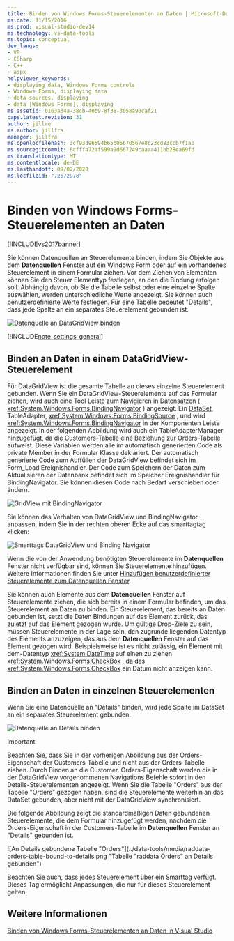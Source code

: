 ```yaml
---
title: Binden von Windows Forms-Steuerelementen an Daten | Microsoft-Dokumentation
ms.date: 11/15/2016
ms.prod: visual-studio-dev14
ms.technology: vs-data-tools
ms.topic: conceptual
dev_langs:
- VB
- CSharp
- C++
- aspx
helpviewer_keywords:
- displaying data, Windows Forms controls
- Windows Forms, displaying data
- data sources, displaying
- data [Windows Forms], displaying
ms.assetid: 0163a34a-38cb-40b9-8f38-3058a90caf21
caps.latest.revision: 31
author: jillre
ms.author: jillfra
manager: jillfra
ms.openlocfilehash: 3cf93d96594b65b06670567e8c23cd83ccb7f1ab
ms.sourcegitcommit: 6cfffa72af599a9d667249caaaa411bb28ea69fd
ms.translationtype: MT
ms.contentlocale: de-DE
ms.lasthandoff: 09/02/2020
ms.locfileid: "72672978"
---
```

# <a name="bind-windows-forms-controls-to-data"></a>Binden von Windows Forms-Steuerelementen an Daten
[!INCLUDE[vs2017banner](../includes/vs2017banner.md)]

Sie können Datenquellen an Steuerelemente binden, indem Sie Objekte aus dem **Datenquellen** Fenster auf ein Windows Form oder auf ein vorhandenes Steuerelement in einem Formular ziehen. Vor dem Ziehen von Elementen können Sie den Steuer Elementtyp festlegen, an den die Bindung erfolgen soll. Abhängig davon, ob Sie die Tabelle selbst oder eine einzelne Spalte auswählen, werden unterschiedliche Werte angezeigt.  Sie können auch benutzerdefinierte Werte festlegen. Für eine Tabelle bedeutet "Details", dass jede Spalte an ein separates Steuerelement gebunden ist.

 ![Datenquelle an DataGridView binden](../data-tools/media/raddata-bind-data-source-to-datagridview.png "raddata-Datenquelle an DataGridView binden")

 [!INCLUDE[note_settings_general](../includes/note-settings-general-md.md)]

## <a name="bind-to--data-in-a-datagridview-control"></a>Binden an Daten in einem DataGridView-Steuerelement
 Für DataGridView ist die gesamte Tabelle an dieses einzelne Steuerelement gebunden. Wenn Sie ein DataGridView-Steuerelemente auf das Formular ziehen, wird auch eine Tool Leiste zum Navigieren in Datensätzen ( <xref:System.Windows.Forms.BindingNavigator> ) angezeigt. Ein [DataSet](../data-tools/dataset-tools-in-visual-studio.md), TableAdapter, <xref:System.Windows.Forms.BindingSource> , und wird <xref:System.Windows.Forms.BindingNavigator> in der Komponenten Leiste angezeigt. In der folgenden Abbildung wird auch ein TableAdapterManager hinzugefügt, da die Customers-Tabelle eine Beziehung zur Orders-Tabelle aufweist. Diese Variablen werden alle im automatisch generierten Code als private Member in der Formular Klasse deklariert. Der automatisch generierte Code zum Auffüllen der DataGridView befindet sich im Form_Load Ereignishandler. Der Code zum Speichern der Daten zum Aktualisieren der Datenbank befindet sich im Speicher Ereignishandler für BindingNavigator. Sie können diesen Code nach Bedarf verschieben oder ändern.

 ![GridView mit BindingNavigator](../data-tools/media/raddata-gridview-with-bindingnavigator.png "raddata-GridView mit BindingNavigator")

 Sie können das Verhalten von DataGridView und BindingNavigator anpassen, indem Sie in der rechten oberen Ecke auf das smarttagtag klicken:

 ![Smarttags DataGridView und Binding Navigator](../data-tools/media/raddata-datagridview-and-binding-navigator-smart-tags.png "raddata DataGridView und Bindungs Navigator Smarttags")

 Wenn die von der Anwendung benötigten Steuerelemente im **Datenquellen** Fenster nicht verfügbar sind, können Sie Steuerelemente hinzufügen. Weitere Informationen finden Sie unter [Hinzufügen benutzerdefinierter Steuerelemente zum Datenquellen Fenster](../data-tools/add-custom-controls-to-the-data-sources-window.md).

 Sie können auch Elemente aus dem **Datenquellen** Fenster auf Steuerelemente ziehen, die sich bereits in einem Formular befinden, um das Steuerelement an Daten zu binden. Ein Steuerelement, das bereits an Daten gebunden ist, setzt die Daten Bindungen auf das Element zurück, das zuletzt auf das Element gezogen wurde. Um gültige Drop-Ziele zu sein, müssen Steuerelemente in der Lage sein, den zugrunde liegenden Datentyp des Elements anzuzeigen, das aus dem **Datenquellen** Fenster auf das Element gezogen wird. Beispielsweise ist es nicht zulässig, ein Element mit dem-Datentyp <xref:System.DateTime> auf einen zu ziehen <xref:System.Windows.Forms.CheckBox> , da das <xref:System.Windows.Forms.CheckBox> ein Datum nicht anzeigen kann.

## <a name="bind-to--data-in-individual-controls"></a>Binden an Daten in einzelnen Steuerelementen
 Wenn Sie eine Datenquelle an "Details" binden, wird jede Spalte im DataSet an ein separates Steuerelement gebunden.

 ![Datenquelle an Details binden](../data-tools/media/raddata-bind-data-source-to-details.png "Datenquelle für raddata an Details binden")

> [!IMPORTANT]
> Beachten Sie, dass Sie in der vorherigen Abbildung aus der Orders-Eigenschaft der Customers-Tabelle und nicht aus der Orders-Tabelle ziehen. Durch Binden an die Customer. Orders-Eigenschaft werden die in der DataGridView vorgenommenen Navigations Befehle sofort in den Details-Steuerelementen angezeigt. Wenn Sie die Tabelle "Orders" aus der Tabelle "Orders" gezogen haben, sind die Steuerelemente weiterhin an das DataSet gebunden, aber nicht mit der DataGridView synchronisiert.

 Die folgende Abbildung zeigt die standardmäßigen Daten gebundenen Steuerelemente, die dem Formular hinzugefügt werden, nachdem die Orders-Eigenschaft in der Customers-Tabelle im **Datenquellen** Fenster an "Details" gebunden ist.

 ![An Details gebundene Tabelle "Orders"](../data-tools/media/raddata-orders-table-bound-to-details.png "Tabelle "raddata Orders" an Details gebunden")

 Beachten Sie auch, dass jedes Steuerelement über ein Smarttag verfügt. Dieses Tag ermöglicht Anpassungen, die nur für dieses Steuerelement gelten.

## <a name="see-also"></a>Weitere Informationen
 [Binden von Windows Forms-Steuerelementen an Daten in Visual Studio](../data-tools/bind-windows-forms-controls-to-data-in-visual-studio.md)
